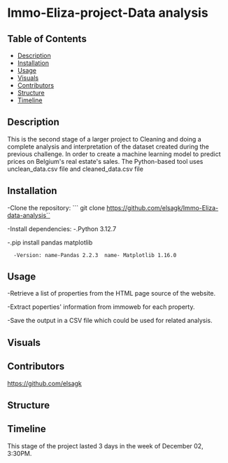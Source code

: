 # Immo-Eliza-project-Data analysis

## Table of Contents
- [Description](#description)
- [Installation](#installation)
- [Usage](#usage)
- [Visuals](#visuals)
- [Contributors](#contributors)
- [Structure](#structure)
- [Timeline](#timeline)
      
      
## Description

This is the second stage of a larger project to  Cleaning and doing a complete analysis and interpretation of the dataset created during the previous challenge. In order to create a machine learning model to predict prices on Belgium's real estate's sales.
The Python-based tool uses unclean_data.csv file and cleaned_data.csv file 

## Installation
 -Clone the repository: ``` git clone https://github.com/elsagk/Immo-Eliza-data-analysis``
 
 -Install dependencies:
   -.Python 3.12.7
   
   -.pip install pandas  matplotlib 
   
      -Version: name-Pandas 2.2.3  name- Matplotlib 1.16.0
## Usage

-Retrieve a list of properties from the HTML page source of the website.

-Extract poperties' information from immoweb for each property.

-Save the output in a CSV file which could be used for related analysis.

## Visuals


## Contributors
https://github.com/elsagk

## Structure


## Timeline
This stage of the project lasted 3 days in the week of December 02, 3:30PM.



